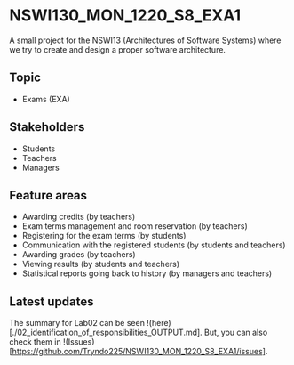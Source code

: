 # NSWI130_MON_1220_S8_EXA1
A small project for the NSWI13 (Architectures of Software Systems) where we try to create and design a proper software architecture.

## Topic
- Exams (EXA)

## Stakeholders
- Students
- Teachers
- Managers

## Feature areas
- Awarding credits (by teachers)
- Exam terms management and room reservation (by teachers)
- Registering for the exam terms (by students)
- Communication with the registered students (by students and teachers) 
- Awarding grades (by teachers)
- Viewing results (by students and teachers)
- Statistical reports going back to history (by managers and teachers)

## Latest updates
The summary for Lab02 can be seen !(here)[./02_identification_of_responsibilities_OUTPUT.md].
But, you can also check them in !(Issues)[https://github.com/Tryndo225/NSWI130_MON_1220_S8_EXA1/issues].
